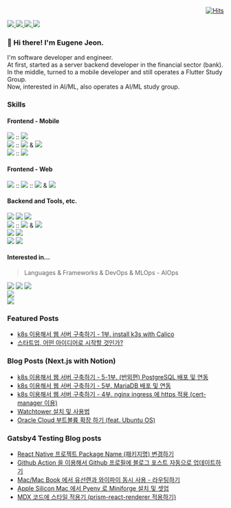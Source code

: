 <div align=right>

[![Hits](https://hits.seeyoufarm.com/api/count/incr/badge.svg?url=https%3A%2F%2Fgithub.com%2Feugenejeonme%2F&count_bg=%235D5FEF&title_bg=%23A5A6F6&icon=github.svg&icon_color=%23564AD4&title=hits&edge_flat=false)](https://hits.seeyoufarm.com)
  
</div>

<div>
  <a href="https://oznote.io/" target="_blank">
    <img src="https://img.shields.io/badge/Blog-200080?style=flat-square&logo=GitHub%20Sponsors&logoColor=white"/>
  </a>
  <a href="mailto:eugenejeon.me@gmail.com" target="_blank">
    <img src="https://img.shields.io/badge/eMail-EA4335?style=flat-square&logo=Gmail&logoColor=white"/>
  </a>
  <a href="https://www.linkedin.com/in/eugenejeon/" target="_blank">
    <img src="https://img.shields.io/badge/EugeneJeon-0A66C2?style=flat-square&logo=Linkedin&logoColor=white"/>
  </a>
  <a href="https://twitter.com/eugenejeon" target="_blank">
    <img src="https://img.shields.io/badge/eugenejeon-1DA1F2?style=flat-square&logo=Twitter&logoColor=white"/>
  </a>
</div>

### 👋 Hi there! I'm Eugene Jeon.

<div>
  I'm software developer and engineer.<br/>
  At first, started as a server backend developer in the financial sector (bank).<br/>
  In the middle, turned to a mobile developer and still operates a Flutter Study Group.<br/>
  Now, interested in AI/ML, also operates a AI/ML study group.<br/>
</div>

### Skills 

#### Frontend - Mobile

<div>
  <div>
    <img src="https://img.shields.io/badge/Flutter-02569B?style=flat-square&logo=Flutter&logoColor=white"/>
    :: <img src="https://img.shields.io/badge/Dart-0175C2?style=flat-square&logo=dart&logoColor=white"/>
  </div>
  <div>
    <img src="https://img.shields.io/badge/Android-3DDC84?style=flat-square&logo=android&logoColor=white"/> 
    :: <img src="https://img.shields.io/badge/Kotlin-7F52FF?style=flat-square&logo=Kotlin&logoColor=white"/> 
    & <img src="https://img.shields.io/badge/Java-007396?style=flat-square&logo=Java&logoColor=white"/> 
  </div>
  <div>
    <img src="https://img.shields.io/badge/iOS-000000?style=flat-square&logo=ios&logoColor=white"/>
    :: <img src="https://img.shields.io/badge/Swift-FA7343?style=flat-square&logo=Swift&logoColor=white"/> 
  </div>
</div>

#### Frontend - Web

<div>
  <img src="https://img.shields.io/badge/Next.js-000000?style=flat-square&logo=react&logoColor=white"/>
  :: <img src="https://img.shields.io/badge/React-20232A?style=flat-square&logo=react&logoColor=61DAFB"/>
  :: <img src="https://img.shields.io/badge/TypeScript-007ACC?style=flat-square&logo=typescript&logoColor=white"/>
  & <img src="https://img.shields.io/badge/JavaScript-323330?style=flat-square&logo=javascript&logoColor=F7DF1E"/>
</div>

<!-- #### Frontend - Game

<div>
  <img src="https://img.shields.io/badge/Unity-100000?style=flat-square&logo=unity&logoColor=white"/>
</div> -->

#### Backend and Tools, etc.

<div>
  <div>
    <img src="https://img.shields.io/badge/C++-00599C?style=flat-square&logo=C%2B%2B&logoColor=white"/>
    <img src="https://img.shields.io/badge/C%23-239120?style=flat-square&logo=CSharp&logoColor=white"/>
    <img src="https://img.shields.io/badge/Python-3766AB?style=flat-square&logo=Python&logoColor=white"/>
  </div>
  <div>
    <img src="https://img.shields.io/badge/Node.js-339933?style=flat-square&logo=Node.js&logoColor=white"/>
    :: <img src="https://img.shields.io/badge/TypeScript-007ACC?style=flat-square&logo=typescript&logoColor=white"/>
    & <img src="https://img.shields.io/badge/JavaScript-323330?style=flat-square&logo=javascript&logoColor=F7DF1E"/>
  </div>
  <div>
    <img src="https://img.shields.io/badge/AWS-232F3E?style=flat-square&logo=AmazonAWS&logoColor=white"/>
    <img src="https://img.shields.io/badge/Firebase-FFCA28?style=flat-square&logo=Firebase&logoColor=white"/>
  </div>
  <div>
    <img src="https://img.shields.io/badge/GIT-E44C30?style=flat-square&logo=git&logoColor=white"/>
    <img src="https://img.shields.io/badge/Docker-2496ED?styel=flat-square&logo=Docker&logoColor=white"/>
  </div>
</div>

#### Interested in...
> Languages & Frameworks & DevOps & MLOps - AIOps

<div>
  <div>
    <img src="https://img.shields.io/badge/rust-000000?style=flat-square&logo=Rust&logoColor=white"/>
    <img src="https://img.shields.io/badge/Go-00ADD8?style=flat-square&logo=Go&logoColor=white"/>
    <img src="https://img.shields.io/badge/carbon-000000?style=flat-square&logo=C&logoColor=white"/>
  </div>
  <div>
    <img src="https://img.shields.io/badge/Svelte-4A4A55?style=flat-square&logo=svelte&logoColor=FF3E00"/>
  </div>
  <div>
    <img src="https://img.shields.io/badge/Kubernetes-326CE5?styel=flat-square&logo=Kubernetes&logoColor=white"/>
  </div>
</div>

### Featured Posts
<!-- FEATURED-POSTS:START -->
- [k8s 이용해서 웹 서버 구축하기 - 1부. install k3s with Calico](https://oznote.io/post/k8s-이용해서-웹-서버-구축하기--1부-install-k3s-with-calico)
- [스타트업, 어떤 아이디어로 시작할 것인가?](https://oznote.io/post/스타트업-어떤-아이디어로-시작할-것인가)
<!-- FEATURED-POSTS:END -->

### Blog Posts (Next.js with Notion)
<!-- POSTS:START -->
- [k8s 이용해서 웹 서버 구축하기 - 5-1부. &lpar;번외편&rpar; PostgreSQL 배포 및 연동](https://oznote.io/post/k8s-이용해서-웹-서버-구축하기--5-1부-번외편-postgresql-배포-및-연동)
- [k8s 이용해서 웹 서버 구축하기 - 5부. MariaDB 배포 및 연동](https://oznote.io/post/k8s-이용해서-웹-서버-구축하기--5부-mariadb-배포-및-연동)
- [k8s 이용해서 웹 서버 구축하기 - 4부. nginx ingress 에 https 적용 &lpar;cert-manager 이용&rpar;](https://oznote.io/post/k8s-이용해서-웹-서버-구축하기--4부-nginx-ingress-에-https-적용-cert-manager-이용)
- [Watchtower 설치 및 사용법](https://oznote.io/post/watchtower-설치-및-사용법)
- [Oracle Cloud 부트볼륨 확장 하기 &lpar;feat. Ubuntu OS&rpar;](https://oznote.io/post/oracle-cloud-부트볼륨-확장-하기-feat-ubuntu-os)
<!-- POSTS:END -->

### Gatsby4 Testing Blog posts
<!-- GATSBY-BLOG-POST-LIST:START -->
- [React Native 프로젝트 Package Name &lpar;패키지명&rpar; 변경하기](https://gatsby.oznote.io/guide-for-updating-package-name-in-react-native/)
- [Github Action 을 이용해서 Github 프로필에 블로그 포스트 자동으로 업데이트하기](https://gatsby.oznote.io/github-readme-with-blog-post-action/)
- [Mac/Mac Book 에서 유선랜과 와이파이 동시 사용 - 라우팅하기](https://gatsby.oznote.io/mac-routing/)
- [Apple Silicon Mac 에서 Pyenv 로 Miniforge 설치 및 셋업](https://gatsby.oznote.io/miniforge-with-pyenv-in-apple-silicon/)
- [MDX 코드에 스타일 적용기 &lpar;prism-react-renderer 적용하기&rpar;](https://gatsby.oznote.io/apply-code-style-in-mdx/)
<!-- GATSBY-BLOG-POST-LIST:END -->

<!--[![Eugene's github stats](https://github-readme-stats.vercel.app/api?username=eugenejeonme&show_icons=true&theme=material-palenight)](https://github.com/anuraghazra/github-readme-stats)-->

<!-- [![Top Langs](https://github-readme-stats.vercel.app/api/top-langs/?username=eugenejeonme&theme=midnight-purple)](https://github.com/anuraghazra/github-readme-stats) -->

<!-- [![Eugene's wakatime stats](https://github-readme-stats.vercel.app/api/wakatime?username=eugenejeonme)](https://github.com/anuraghazra/github-readme-stats) -->

<!--[![Readme Card](https://github-readme-stats.vercel.app/api/pin/?username=anuraghazra&repo=github-readme-stats&theme=midnight-purple)](https://github.com/anuraghazra/github-readme-stats)-->

<!-- [![trophy](https://github-profile-trophy.vercel.app/?username=eugenejeonme&title=MultiLanguage,Commits,PullRequest,Repositories&theme=onedark)](https://github.com/eugenejeonme/github-profile-trophy) -->
